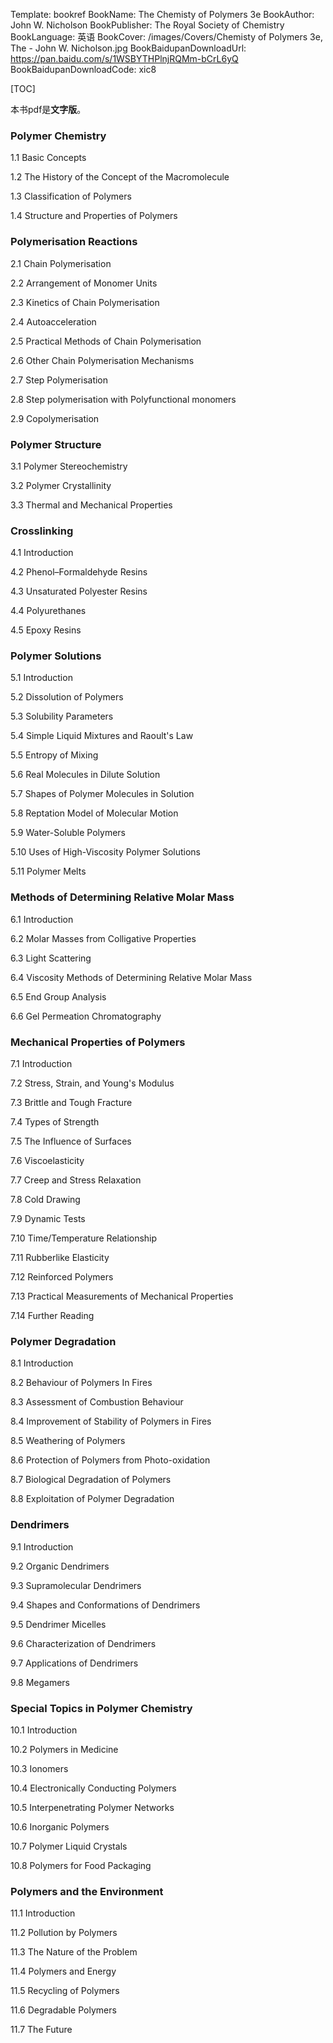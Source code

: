 Template: bookref
BookName: The Chemisty of Polymers 3e
BookAuthor: John W. Nicholson
BookPublisher: The Royal Society of Chemistry
BookLanguage: 英语
BookCover: /images/Covers/Chemisty of Polymers 3e, The - John W. Nicholson.jpg
BookBaidupanDownloadUrl: https://pan.baidu.com/s/1WSBYTHPlnjRQMm-bCrL6yQ 
BookBaidupanDownloadCode: xic8

[TOC]

本书pdf是**文字版**。

### Polymer Chemistry

1.1 Basic Concepts 

1.2 The History of the Concept of the Macromolecule

1.3 Classification of Polymers

1.4 Structure and Properties of Polymers

### Polymerisation Reactions

2.1 Chain Polymerisation

2.2 Arrangement of Monomer Units

2.3 Kinetics of Chain Polymerisation

2.4 Autoacceleration

2.5 Practical Methods of Chain Polymerisation

2.6 Other Chain Polymerisation Mechanisms

2.7 Step Polymerisation

2.8 Step polymerisation with Polyfunctional monomers

2.9 Copolymerisation

### Polymer Structure

3.1 Polymer Stereochemistry

3.2 Polymer Crystallinity

3.3 Thermal and Mechanical Properties

### Crosslinking

4.1 Introduction

4.2 Phenol–Formaldehyde Resins

4.3 Unsaturated Polyester Resins

4.4 Polyurethanes

4.5 Epoxy Resins

### Polymer Solutions

5.1 Introduction

5.2 Dissolution of Polymers

5.3 Solubility Parameters

5.4 Simple Liquid Mixtures and Raoult's Law

5.5 Entropy of Mixing

5.6 Real Molecules in Dilute Solution

5.7 Shapes of Polymer Molecules in Solution

5.8 Reptation Model of Molecular Motion

5.9 Water-Soluble Polymers

5.10 Uses of High-Viscosity Polymer Solutions

5.11 Polymer Melts

### Methods of Determining Relative Molar Mass

6.1 Introduction

6.2 Molar Masses from Colligative Properties

6.3 Light Scattering

6.4 Viscosity Methods of Determining Relative Molar Mass

6.5 End Group Analysis

6.6 Gel Permeation Chromatography

### Mechanical Properties of Polymers

7.1 Introduction

7.2 Stress, Strain, and Young's Modulus

7.3 Brittle and Tough Fracture

7.4 Types of Strength

7.5 The Influence of Surfaces

7.6 Viscoelasticity

7.7 Creep and Stress Relaxation

7.8 Cold Drawing

7.9 Dynamic Tests

7.10 Time/Temperature Relationship

7.11 Rubberlike Elasticity

7.12 Reinforced Polymers

7.13 Practical Measurements of Mechanical Properties

7.14 Further Reading

### Polymer Degradation
8.1 Introduction

8.2 Behaviour of Polymers In Fires

8.3 Assessment of Combustion Behaviour

8.4 Improvement of Stability of Polymers in Fires

8.5 Weathering of Polymers

8.6 Protection of Polymers from Photo-oxidation

8.7 Biological Degradation of Polymers

8.8 Exploitation of Polymer Degradation

### Dendrimers 
9.1 Introduction

9.2 Organic Dendrimers

9.3 Supramolecular Dendrimers

9.4 Shapes and Conformations of Dendrimers

9.5 Dendrimer Micelles

9.6 Characterization of Dendrimers

9.7 Applications of Dendrimers

9.8 Megamers

### Special Topics in Polymer Chemistry
10.1 Introduction

10.2 Polymers in Medicine

10.3 Ionomers

10.4 Electronically Conducting Polymers

10.5 Interpenetrating Polymer Networks

10.6 Inorganic Polymers

10.7 Polymer Liquid Crystals

10.8 Polymers for Food Packaging

### Polymers and the Environment
11.1 Introduction

11.2 Pollution by Polymers

11.3 The Nature of the Problem

11.4 Polymers and Energy

11.5 Recycling of Polymers

11.6 Degradable Polymers

11.7 The Future
